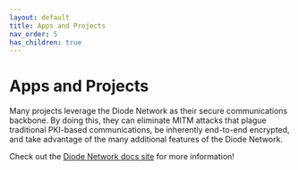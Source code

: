 ```yaml
---
layout: default
title: Apps and Projects
nav_order: 5
has_children: true
---
```


# Apps and Projects

Many projects leverage the Diode Network as their secure communications backbone.  By doing this, they can eliminate MITM attacks that plague traditional PKI-based communications, be inherently end-to-end encrypted, and take advantage of the many additional features of the Diode Network.

Check out the [Diode Network docs site](https://network.docs.diode.io/docs/project/apps-and-projects/) for more information!
